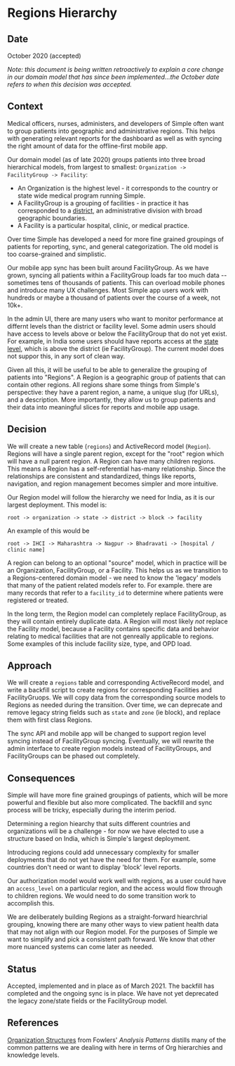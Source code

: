 # Regions Hierarchy

## Date 

October 2020 (accepted)

_Note: this document is being written retroactively to explain a core change in our domain model that has since been implemented...the October date refers to when this decision was accepted._
## Context

Medical officers, nurses, administers, and developers of Simple often want to group patients into geographic and administrative regions. This helps with generating relevant reports for the dashboard as well as with syncing the right amount of data for the offline-first mobile app. 

Our domain model (as of late 2020) groups patients into three broad hierarchical models, from largest to smallest: `Organization -> FacilityGroup -> Facility`:

* An Organization is the highest level - it corresponds to the country or state wide medical program running Simple.
* A FacilityGroup is a grouping of facilities - in practice it has corresponded to a [district](https://en.wikipedia.org/wiki/District), an administrative division with broad geographic boundaries.
* A Facility is a particular hospital, clinic, or medical practice.

Over time Simple has developed a need for more fine grained groupings of patients for reporting, sync, and general categorization. The old model is too coarse-grained and simplistic.

Our mobile app sync has been built around FacilityGroup. As we have grown, syncing all patients within a FacilityGroup loads far too much data -- sometimes tens of thousands of patients. This can overload mobile phones and introduce many UX challenges. Most Simple app users work with hundreds or maybe a thousand of patients over the course of a week, not 10k+.

In the admin UI, there are many users who want to monitor performance at differnt levels than the district or facility level. Some admin users should have access to levels above or below the FacilityGroup that do not yet exist. For example, in India some users should have reports access at the [state level](https://en.wikipedia.org/wiki/States_and_union_territories_of_India), which is above the district (ie FacilityGroup). The current model does not suppor this, in any sort of clean way.

Given all this, it will be useful to be able to generalize the grouping of patients into "Regions". A Region is a geographic group of patients that can contain other regions.  All regions share some things from Simple's perspective: they have a parent region, a name, a unique slug (for URLs), and a description. More importantly, they allow us to group patients and their data into meaningful slices for reports and mobile app usage.

## Decision

We will create a new table (`regions`) and ActiveRecord model (`Region`). Regions will have a single parent region, except for the "root" region which will have a null parent region. A Region can have many children regions. This means a Region has a self-referential has-many relationship. Since the relationships are consistent and standardized, things like reports, navigation, and region management becomes simpler and more intuitive. 

Our Region model will follow the hierarchy we need for India, as it is our largest deployment. This model is:

`root -> organization -> state -> district -> block -> facility`

An example of this would be 

`root -> IHCI -> Maharashtra -> Nagpur -> Bhadravati -> [hospital / clinic name]`

A region can belong to an optional "source" model, which in practice will be an Organization, FacilityGroup, or a Facility. This helps us as we transition to a Regions-centered domain model - we need to know the 'legacy' models that many of the patient related models refer to.  For example. there are many records that refer to a `facility_id` to determine where patients were registered or treated.

In the long term, the Region model can completely replace FacilityGroup, as they will contain entirely duplicate data. A Region will most likely _not_ replace the Facility model, because a Facility contains specific data and behavior relating to medical facilities that are not genreally applicable to regions. Some examples of this include facility size, type, and OPD load.

## Approach

We will create a `regions` table and corresponding ActiveRecord model, and write a backfill script to create regions for corresponding Facilities and FacilityGruops. We will copy data from the corresponding source models to Regions as needed during the transition. Over time, we can deprecate and remove legacy string fields such as `state` and `zone` (ie block), and replace them with first class Regions.

The sync API and mobile app will be changed to support region level syncing instead of FacilityGroup syncing. Eventually, we will rewrite the admin interface to create region models instead of FacilityGroups, and FacilityGroups can be phased out completely.
## Consequences

Simple will have more fine grained groupings of patients, which will be more powerful and flexible but also more complicated. The backfill and sync process will be tricky, especially during the interim period.

Determining a region hiearchy that suits different countries and organizations will be a challenge - for now we have elected to use a structure based on India, which is Simple's largest deployment.

Introducing regions could add unnecessary complexity for smaller deployments that do not yet have the need for them. For example, some countries don't need or want to display 'block' level reports.

Our authorization model would work well with regions, as a user could have an `access_level` on a particular region, and the access would flow through to children regions. We would need to do some transition work to accomplish this.

We are deliberately building Regions as a straight-forward hiearchrial grouping, knowing there are many other ways to view patient health data that may not align with our Region model. For the purposes of Simple we want to simplify and pick a consistent path forward. We know that other more nuanced systems can come later as needed.
## Status

Accepted, implemented and in place as of March 2021. The backfill has completed and the ongoing sync is in place. We have not yet deprecated the legacy zone/state fields or the FacilityGroup model.

## References

[Organization Structures](https://martinfowler.com/apsupp/accountability.pdf) from Fowlers' _Analysis Patterns_ distills many of the common patterns we are dealing with here in terms of Org hierarchies and knowledge levels.


